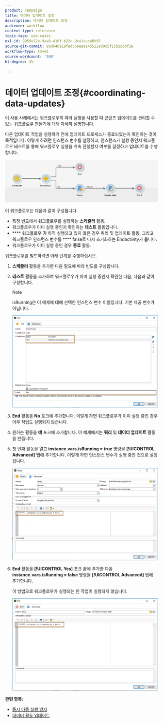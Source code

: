 ```yaml
---
product: campaign
title: 데이터 업데이트 조정
description: 데이터 업데이트 조정
audience: workflow
content-type: reference
topic-tags: use-cases
exl-id: 9959e22e-9aa0-410f-b22c-9ca1cac46b97
source-git-commit: 98d646919fedc66ee9145522ad0c5f15b25dbf2e
workflow-type: tm+mt
source-wordcount: '300'
ht-degree: 3%

---
```


# 데이터 업데이트 조정{#coordinating-data-updates}

이 사용 사례에서는 워크플로우의 여러 실행을 사용할 때 콘텐츠 업데이트를 관리할 수 있는 워크플로우 만들기에 대해 자세히 설명합니다.

다른 업데이트 작업을 실행하기 전에 업데이트 프로세스가 종료되었는지 확인하는 것이 목적입니다. 이렇게 하려면 인스턴스 변수를 설정하고, 인스턴스가 실행 중인지 워크플로우 테스트를 통해 워크플로우 실행을 계속 진행할지 여부를 결정하고 업데이트를 수행합니다.

![](assets/uc_dataupdate_wkf.png)

이 워크플로우는 다음과 같이 구성됩니다.

* 특정 빈도에서 워크플로우를 실행하는 **스케줄러** 활동.
* 워크플로우가 이미 실행 중인지 확인하는 **테스트** 활동입니다.
* **** 워크플로우 **가** 아직 실행되고 있지 않은 경우 쿼리 및 업데이트 활동, 그리고 워크플로우 인스턴스 변수를  **** false로 다시 초기화하는 Endactivity가 옵니다.
* 워크플로우가 이미 실행 중인 경우 **종료** 활동.

워크플로우를 빌드하려면 아래 단계를 수행하십시오.

1. **스케줄러** 활동을 추가한 다음 필요에 따라 빈도를 구성합니다.
1. **테스트** 활동을 추가하여 워크플로우가 이미 실행 중인지 확인한 다음, 다음과 같이 구성합니다.

   >[!NOTE]
   >
   >isRunning은 이 예제에 대해 선택한 인스턴스 변수 이름입니다. 기본 제공 변수가 아닙니다.

   ![](assets/uc_dataupdate_test.png)

1. **End** 활동을 **No** 포크에 추가합니다. 이렇게 하면 워크플로우가 이미 실행 중인 경우 아무 작업도 실행되지 않습니다.
1. 원하는 활동을 **예** 포크에 추가합니다. 이 예제에서는 **쿼리** 및 **데이터 업데이트** 활동을 만듭니다.
1. 첫 번째 활동을 열고 **instance.vars.isRunning = true** 명령을 **[!UICONTROL Advanced]** 탭에 추가합니다. 이렇게 하면 인스턴스 변수가 실행 중인 것으로 설정됩니다.

   ![](assets/uc_dataupdate_query.png)

1. **End** 활동을 **[!UICONTROL Yes]** 포크 끝에 추가한 다음 **instance.vars.isRunning = false** 명령을 **[!UICONTROL Advanced]** 탭에 추가합니다.

   이 방법으로 워크플로우가 실행되는 한 작업이 실행되지 않습니다.

   ![](assets/uc_dataupdate_end.png)

**관련 항목:**

* [동시 다중 실행 방지](../../workflow/using/monitoring-workflow-execution.md#preventing-simultaneous-multiple-executions)
* [데이터 활동 업데이트](../../workflow/using/update-data.md)
